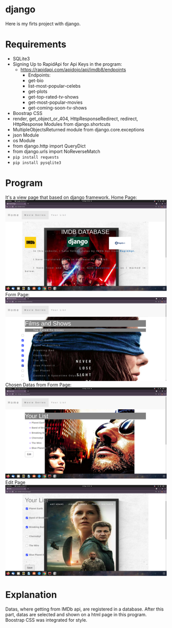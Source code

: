 # django

Here is my firts project with django. 

# Requirements
- SQLite3
- Signing Up to RapidApi for Api Keys in the program:
  * https://rapidapi.com/apidojo/api/imdb8/endpoints
    - Endpoints:
    - get-bio
    - list-most-popular-celebs
    - get-plots
    - get-top-rated-tv-shows
    - get-most-popular-movies
    - get-coming-soon-tv-shows
- Boostrap CSS
- render, get_object_or_404, HttpResponseRedirect, redirect, HttpResponse Modules from django.shortcuts
- MultipleObjectsReturned module from django.core.exceptions
- json Module
- os Module
- from django.http import QueryDict
- from django.urls import NoReverseMatch
- `pip install requests`
- `pip install pysqlite3`

# Program

It's a view page that based on django framework.
Home Page:
![](https://github.com/BasakUlker/django/blob/main/Screenshot%20from%202021-05-24%2021-03-50.png)
Form Page:
![](https://github.com/BasakUlker/django/blob/main/Screenshot%20from%202021-05-24%2021-04-06.png)
Chosen Datas from Form Page:
![](https://github.com/BasakUlker/django/blob/main/Screenshot%20from%202021-05-24%2021-04-10.png)
Edit Page
![](https://github.com/BasakUlker/django/blob/main/Screenshot%20from%202021-05-24%2021-04-21.png)


# Explanation

Datas, where getting from IMDb api, are registered in a database. After this part, datas are selected and shown on a html page in this program. Boostrap CSS was integrated for style.
